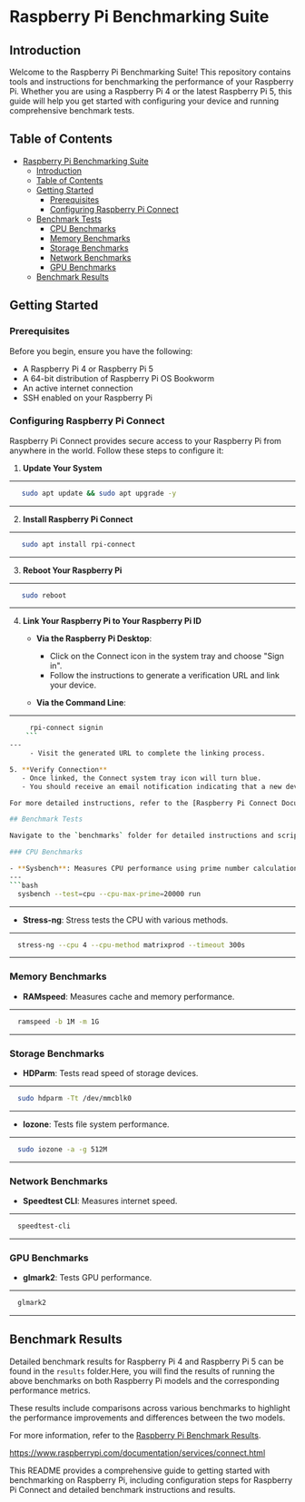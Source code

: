 
# Raspberry Pi Benchmarking Suite

## Introduction

Welcome to the Raspberry Pi Benchmarking Suite! This repository contains tools and instructions for benchmarking the performance of your Raspberry Pi. Whether you are using a Raspberry Pi 4 or the latest Raspberry Pi 5, this guide will help you get started with configuring your device and running comprehensive benchmark tests.

## Table of Contents

- [Raspberry Pi Benchmarking Suite](#raspberry-pi-benchmarking-suite)
  - [Introduction](#introduction)
  - [Table of Contents](#table-of-contents)
  - [Getting Started](#getting-started)
    - [Prerequisites](#prerequisites)
    - [Configuring Raspberry Pi Connect](#configuring-raspberry-pi-connect)
  - [Benchmark Tests](#benchmark-tests)
    - [CPU Benchmarks](#cpu-benchmarks)
    - [Memory Benchmarks](#memory-benchmarks)
    - [Storage Benchmarks](#storage-benchmarks)
    - [Network Benchmarks](#network-benchmarks)
    - [GPU Benchmarks](#gpu-benchmarks)
  - [Benchmark Results](#benchmark-results)

## Getting Started

### Prerequisites

Before you begin, ensure you have the following:

- A Raspberry Pi 4 or Raspberry Pi 5
- A 64-bit distribution of Raspberry Pi OS Bookworm
- An active internet connection
- SSH enabled on your Raspberry Pi

### Configuring Raspberry Pi Connect

Raspberry Pi Connect provides secure access to your Raspberry Pi from anywhere in the world. Follow these steps to configure it:

1. **Update Your System**
---
```bash
   sudo apt update && sudo apt upgrade -y
```
---

2. **Install Raspberry Pi Connect**
---
```bash
   sudo apt install rpi-connect
```
---

3. **Reboot Your Raspberry Pi**
---
```bash
   sudo reboot
```
---

4. **Link Your Raspberry Pi to Your Raspberry Pi ID**

   - **Via the Raspberry Pi Desktop**:
     - Click on the Connect icon in the system tray and choose "Sign in".
     - Follow the instructions to generate a verification URL and link your device.

   - **Via the Command Line**:
---    
```bash
     rpi-connect signin
    ```
---
     - Visit the generated URL to complete the linking process.

5. **Verify Connection**
   - Once linked, the Connect system tray icon will turn blue.
   - You should receive an email notification indicating that a new device has signed into Connect.

For more detailed instructions, refer to the [Raspberry Pi Connect Documentation](https://www.raspberrypi.com/documentation/services/connect.html)[1].

## Benchmark Tests

Navigate to the `benchmarks` folder for detailed instructions and scripts for running the following benchmarks:

### CPU Benchmarks

- **Sysbench**: Measures CPU performance using prime number calculations.
---
```bash
  sysbench --test=cpu --cpu-max-prime=20000 run
```
---

- **Stress-ng**: Stress tests the CPU with various methods.
---
```bash
  stress-ng --cpu 4 --cpu-method matrixprod --timeout 300s
```
---

### Memory Benchmarks

- **RAMspeed**: Measures cache and memory performance.
---
```bash
  ramspeed -b 1M -m 1G
```
---

### Storage Benchmarks

- **HDParm**: Tests read speed of storage devices.
---
```bash
  sudo hdparm -Tt /dev/mmcblk0
```
---

- **Iozone**: Tests file system performance.
---
```bash
  sudo iozone -a -g 512M
```
---

### Network Benchmarks

- **Speedtest CLI**: Measures internet speed.
---
```bash
  speedtest-cli
```
---

### GPU Benchmarks

- **glmark2**: Tests GPU performance.
---
```bash
  glmark2
```
---

## Benchmark Results

Detailed benchmark results for Raspberry Pi 4 and Raspberry Pi 5 can be found in the `results` folder.Here, you will find the results of running the above benchmarks on both Raspberry Pi models and the corresponding performance metrics. 

 These results include comparisons across various benchmarks to highlight the performance improvements and differences between the two models.

For more information, refer to the [Raspberry Pi Benchmark Results](./results/README.md).

https://www.raspberrypi.com/documentation/services/connect.html


This README provides a comprehensive guide to getting started with benchmarking on Raspberry Pi, including configuration steps for Raspberry Pi Connect and detailed benchmark instructions and results.

